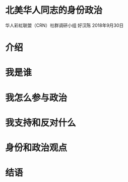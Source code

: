北美华人同志的身份政治
================
华人彩虹联盟（CRN）社群调研小组 好汉陈
2018年9月30日

介绍
====

我是谁
======

我怎么参与政治
==============

我支持和反对什么
================

身份和政治观点
==============

结语
====
